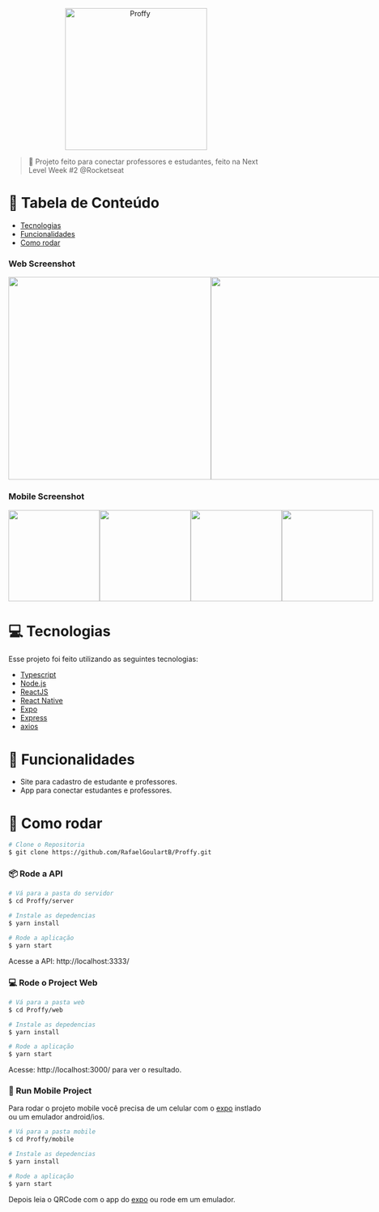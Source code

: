 <p align="center">
   <img src="https://github.com/joaopedrolullo/proffy/assets/14797386/4cb0c647-9edd-4dac-b64b-b8afd53391f8" alt="Proffy" width="280"/>
</p>

> :rocket: Projeto feito para conectar professores e estudantes, feito na Next Level Week #2 @Rocketseat

# :pushpin: Tabela de Conteúdo

* [Tecnologias](#computer-tecnologias)
* [Funcionalidades](#rocket-funcionalidades)
* [Como rodar](#construction_worker-como-rodar)

### Web Screenshot
<div style="display: flex; flex-direction: 'row'; align-items: 'center';">
   <img src="https://github.com/joaopedrolullo/proffy/assets/14797386/9620fb9d-4518-47c0-8333-1942d98ad0be" width="400px">
   <img src="https://github.com/joaopedrolullo/proffy/assets/14797386/e41bd63a-6d18-4c80-b257-047044c145b6" width="400px">
</div>

### Mobile Screenshot
<div style="display: flex; flex-direction: 'row';">
   <img src="https://github.com/joaopedrolullo/proffy/assets/14797386/ac156301-38d5-4d18-81dc-ed3d379a1ac0" width="180">
   <img src="https://github.com/joaopedrolullo/proffy/assets/14797386/13463a98-2aca-4a7b-a4db-dba6d4775a07" width="180">
   <img src="https://github.com/joaopedrolullo/proffy/assets/14797386/40b156d1-203f-482d-b300-515d6addfd5f" width="180">
   <img src="https://github.com/joaopedrolullo/proffy/assets/14797386/1a39bba4-53e2-4121-95d7-86fe4ae3c2fe" width="180">
</div>

# :computer: Tecnologias
Esse projeto foi feito utilizando as seguintes tecnologias:

* [Typescript](https://www.typescriptlang.org/)
* [Node.js](https://nodejs.org/en/)
* [ReactJS](https://reactjs.org/)
* [React Native](http://facebook.github.io/react-native/)
* [Expo](https://expo.io/)
* [Express](https://expressjs.com/)
* [axios](https://github.com/axios/axios)

# :rocket: Funcionalidades

* Site para cadastro de estudante e professores.
* App para conectar estudantes e professores.

# :construction_worker: Como rodar
```bash
# Clone o Repositoria
$ git clone https://github.com/RafaelGoulartB/Proffy.git
```
### 📦 Rode a API

```bash
# Vá para a pasta do servidor
$ cd Proffy/server

# Instale as depedencias
$ yarn install

# Rode a aplicação
$ yarn start
```
Acesse a API: http://localhost:3333/

### 💻 Rode o Project Web

```bash
# Vá para a pasta web
$ cd Proffy/web

# Instale as depedencias
$ yarn install

# Rode a aplicação
$ yarn start
```
Acesse: http://localhost:3000/ para ver o resultado.

### 📱 Run Mobile Project
Para rodar o projeto mobile você precisa de um celular com o [expo](https://play.google.com/store/apps/details?id=host.exp.exponent) instlado ou um emulador android/ios.

```bash
# Vá para a pasta mobile
$ cd Proffy/mobile

# Instale as depedencias
$ yarn install

# Rode a aplicação
$ yarn start
```
Depois leia o QRCode com o app do [expo](https://play.google.com/store/apps/details?id=host.exp.exponent) ou rode em um emulador.
